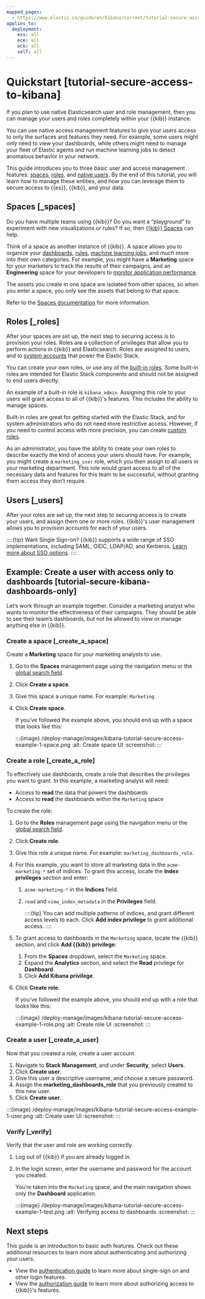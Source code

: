 ```yaml
---
mapped_pages:
  - https://www.elastic.co/guide/en/kibana/current/tutorial-secure-access-to-kibana.html
applies_to:
  deployment:
    ess: all
    ece: all
    eck: all
    self: all
---
```


# Quickstart [tutorial-secure-access-to-kibana]

If you plan to use native Elasticsearch user and role management, then you can manage your users and roles completely within your {{kib}} instance. 

You can use native access management features to give your users access to only the surfaces and features they need. For example, some users might only need to view your dashboards, while others might need to manage your fleet of Elastic agents and run machine learning jobs to detect anomalous behavior in your network.

This guide introduces you to three basic user and access management features: [spaces](/deploy-manage/manage-spaces.md), [roles](/deploy-manage/users-roles/cluster-or-deployment-auth/user-roles.md), and [native users](/deploy-manage/users-roles/cluster-or-deployment-auth/native.md). By the end of this tutorial, you will learn how to manage these entities, and how you can leverage them to secure access to {{es}}, {{kib}}, and your data.

## Spaces [_spaces]

Do you have multiple teams using {{kib}}? Do you want a “playground” to experiment with new visualizations or rules? If so, then [{{kib}} Spaces](../../manage-spaces.md) can help.

Think of a space as another instance of {{kib}}. A space allows you to organize your [dashboards](../../../explore-analyze/dashboards.md), [rules](../../../explore-analyze/alerts-cases/alerts.md), [machine learning jobs](../../../explore-analyze/machine-learning/machine-learning-in-kibana.md), and much more into their own categories. For example, you might have a **Marketing** space for your marketers to track the results of their campaigns, and an **Engineering** space for your developers to [monitor application performance](/solutions/observability/apps/application-performance-monitoring-apm.md).

The assets you create in one space are isolated from other spaces, so when you enter a space, you only see the assets that belong to that space.

Refer to the [Spaces documentation](/deploy-manage/manage-spaces.md) for more information.


## Roles [_roles]

After your spaces are set up, the next step to securing access is to provision your roles. Roles are a collection of privileges that allow you to perform actions in {{kib}} and Elasticsearch. Roles are assigned to users, and to [system accounts](built-in-users.md) that power the Elastic Stack.

You can create your own roles, or use any of the [built-in roles](built-in-roles.md). Some built-in roles are intended for Elastic Stack components and should not be assigned to end users directly.

An example of a built-in role is `kibana_admin`. Assigning this role to your users will grant access to all of {{kib}}'s features. This includes the ability to manage spaces.

Built-in roles are great for getting started with the Elastic Stack, and for system administrators who do not need more restrictive access. However, if you need to control access with more precision, you can create [custom roles](/deploy-manage/users-roles/cluster-or-deployment-auth/defining-roles.md).

As an administrator, you have the ability to create your own roles to describe exactly the kind of access your users should have. For example, you might create a `marketing_user` role, which you then assign to all users in your marketing department. This role would grant access to all of the necessary data and features for this team to be successful, without granting them access they don’t require.


## Users [_users]

After your roles are set up, the next step to securing access is to create your users, and assign them one or more roles. {{kib}}'s user management allows you to provision accounts for each of your users.

::::{tip}
Want Single Sign-on? {{kib}} supports a wide range of SSO implementations, including SAML, OIDC, LDAP/AD, and Kerberos. [Learn more about SSO options](/deploy-manage/users-roles/cluster-or-deployment-auth/user-authentication.md).
::::



## Example: Create a user with access only to dashboards [tutorial-secure-kibana-dashboards-only]

Let’s work through an example together. Consider a marketing analyst who wants to monitor the effectiveness of their campaigns. They should be able to see their team’s dashboards, but not be allowed to view or manage anything else in {{kib}}.


### Create a space [_create_a_space]

Create a **Marketing** space for your marketing analysts to use.

1. Go to the **Spaces** management page using the navigation menu or the [global search field](/explore-analyze/find-and-organize/find-apps-and-objects.md).
2. Click **Create a space**.
3. Give this space a unique name. For example: `Marketing`.
4. Click **Create space**.

    If you’ve followed the example above, you should end up with a space that looks like this:

    :::{image} /deploy-manage/images/kibana-tutorial-secure-access-example-1-space.png
    :alt: Create space UI
    :screenshot:
    :::



### Create a role [_create_a_role]

To effectively use dashboards, create a role that describes the privileges you want to grant. In this example, a marketing analyst will need:

* Access to **read** the data that powers the dashboards
* Access to **read** the dashboards within the `Marketing` space

To create the role:

1. Go to the **Roles** management page using the navigation menu or the [global search field](/explore-analyze/find-and-organize/find-apps-and-objects.md).
2. Click **Create role**.
3. Give this role a unique name. For example: `marketing_dashboards_role`.
4. For this example, you want to store all marketing data in the `acme-marketing-*` set of indices. To grant this access, locate the **Index privileges** section and enter:

    1. `acme-marketing-*` in the **Indices** field.
    2. `read` and `view_index_metadata` in the **Privileges** field.

        ::::{tip}
        You can add multiple patterns of indices, and grant different access levels to each. Click **Add index privilege** to grant additional access.
        ::::

5. To grant access to dashboards in the `Marketing` space, locate the {{kib}} section, and click **Add {{kib}} privilege**:

    1. From the **Spaces** dropdown, select the `Marketing` space.
    2. Expand the **Analytics** section, and select the **Read** privilege for **Dashboard**.
    3. Click **Add Kibana privilege**.

6. Click **Create role**.

    If you’ve followed the example above, you should end up with a role that looks like this:

    :::{image} /deploy-manage/images/kibana-tutorial-secure-access-example-1-role.png
    :alt: Create role UI
    :screenshot:
    :::



### Create a user [_create_a_user]

Now that you created a role, create a user account.

1. Navigate to **Stack Management**, and under **Security**, select **Users**.
2. Click **Create user**.
3. Give this user a descriptive username, and choose a secure password.
4. Assign the **marketing_dashboards_role** that you previously created to this new user.
5. Click **Create user**.

:::{image} /deploy-manage/images/kibana-tutorial-secure-access-example-1-user.png
:alt: Create user UI
:screenshot:
:::


### Verify [_verify]

Verify that the user and role are working correctly.

1. Log out of {{kib}} if you are already logged in.
2. In the login screen, enter the username and password for the account you created.

    You’re taken into the `Marketing` space, and the main navigation shows only the **Dashboard** application.

    :::{image} /deploy-manage/images/kibana-tutorial-secure-access-example-1-test.png
    :alt: Verifying access to dashboards
    :screenshot:
    :::



## Next steps

This guide is an introduction to basic auth features. Check out these additional resources to learn more about authenticating and authorizing your users.

* View the [authentication guide](user-authentication.md) to learn more about single-sign on and other login features.
* View the [authorization guide](defining-roles.md) to learn more about authorizing access to {{kib}}'s features.
